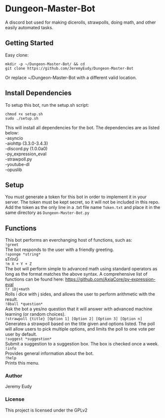 # Dungeon-Master-Bot
A discord bot used for making dicerolls, strawpolls, doing math, and other easily automated tasks.

## Getting Started
Easy clone:
```
mkdir -p ~/Dungeon-Master-Bot/ && cd
git clone https://github.com/JeremyEudy/Dungeon-Master-Bot
```
Or replace ~/Dungeon-Master-Bot with a different valid location.

## Install Dependencies
To setup this bot, run the setup.sh script:
```
chmod +x setup.sh
sudo ./setup.sh
```
This will install all dependencies for the bot. The dependencies are as listed below:\
-asyncio\
-aiohttp (3.3.0-3.4.3)\
-discord.py (1.0.0a0)\
-py_expression_eval\
-strawpoll.py\
-youtube-dl\
-opuslib

## Setup
You must generate a token for this bot in order to implement it in your server. The token must be kept secret, so it will not be included in this repo. Add the token as the only line in a .txt file name ```Token.txt``` and place it in the same directory as ```Dungeon-Master-Bot.py```

## Functions
This bot performs an everchanging host of functions, such as:\
```!greet```\
The bot responds to the user with a friendly greeting.\
```!sponge *string*```\
sTrInG\
```!m X + Y + Z```\
The bot will perform simple to advanced math using standard operators as long as the format matches the above syntax. A comprehensive list of functions can be found here: https://github.com/AxiaCore/py-expression-eval  
```!r iDj+math```\
Rolls i dice with j sides, and allows the user to perform arithmetic with the result.\
```!8ball *question*```\
Ask the bot a yes/no question that it will answer with advanced machine learning (or random choices).\
```!strawpoll {title} [Option 1] [Option 2] [Option 3] [Option n]```\
Generates a strawpoll based on the title given and options listed. The poll will allow users to pick multiple options, and limits the poll to one vote per user by default.\
```!suggest *suggestion*```\
Submit a suggestion to a suggestion box. The box is checked once a week.\
```!info```\
Provides general information about the bot.\
```!help```\
Prints this menu.

### Author
Jeremy Eudy

### License
This project is licensed under the GPLv2
